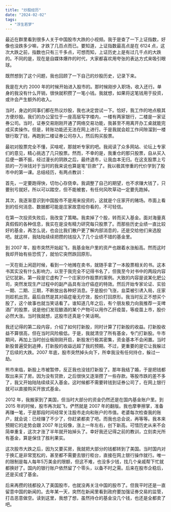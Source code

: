 ```yaml
---
title: "炒股经历"
date: "2024-02-02"
tags: 
  - "浮生若梦"
---
```


最近在群里看到很多人关于中国股市大跌的小视频。我于是查了一下上证指数，好像也没跌多少嘛，才跌了几百点而已。要知道，上证指数最高点是在 6124 点，这次大跌之前，指数也只有三千多点，可想而知，上证历史上是有过几千点的大跌的。不同的是，现在是自媒体爆炸的时代，大家都喜欢用夸张的表达方式来吸引眼球。

既然想到了这个问题，我也回顾了一下自己的炒股历史，记录下来。

我是在大约 2000 年的时候开始进入股市的。那时候刚步入职场，收入还行。单身的我没有什么开销，很快就积攒了一笔小钱。我就想，如果将这笔钱用于投资，或许会产生额外的收入。

当时，身边的同事们都在热议炒股，我也决定尝试一下。恰好，我工作的地点极其方便炒股。我们的办公室位于一座高层写字楼内，一楼有两家银行，二楼是一家证券公司。当时，证券交易刚刚开通了网络交易功能，我甚至不用离开办工桌就能完成买卖操作。但是，转账功能还无法在网上进行。于是我就会趁工作间隙溜到一楼银行取了钱，再跑到二楼证券公司存入，然后购买股票。

最初对股票完全不懂，买啥呢，那就听专家的吧。我阅读了众多网站、论坛上专家们的意见，精心挑选了几只股票。然而，不幸的是，我重仓的那只股票，自从买入后便一蹶不振，经过漫长的阴跌之后，最终退市，让我血本无归。在这支股票上亏损的一万块钱对于当时的我来说也算是笔“巨款”了。我以极其惨重的代价学到了股市中的第一课。总结经历，有两点教训：

首先，一定要跑得快，切勿心存侥幸。我调整了自己的期望，也不求赚大钱了，只要别亏就好。所以可以踏空，但不能被套，有任何风吹草动一定要先跑掉。

其次，我逐渐意识到中国股市不是用来投资的，这就是个庄家开的赌场。市面上看到的任何消息、数据都可能是庄家故意给你看的，不可轻信。

在第一次投资失败后，我改变了策略。我卖掉了个股，转而买入基金。面对海量真真假假的各种信息，我实在是没有精力研究每只股票了。而那些历史业绩一直比较好的基金，再怎么说，也会比我们散户更了解内部消息的，还是交给他们来选股吧。就这样，我陆陆续续把攒的钱投入了几个业绩不错的基金里。

到 2007 年，股市突然开始起飞，我基金账户里的资产也跟着水涨船高。然而这时我却开始有些恐慌了，就怕它突然跌回原形。

一天在街上闲逛时候，看到一个地摊在卖书，就随手拿了一本股票相关的书。这本书其实没有什么影响力，以至于我完全不记得书名了，但我至今对书中的两段内容记忆犹新。第一段是它虚构了一个庄家炒作股票的案例。大致的内容是说某化肥公司，突然发现生产过程中的副产品具有治疗癌症的特效。然后开始专家论证、实验一期、二期、三期，不断放出各种好消息。于是股价飞涨，韭菜被引诱入局，庄家则趁机出货。最后自然是其对癌症毫无疗效，股价打回原形。我当时反正不想买个股了，这个故事也就当笑话看了。谁知道几年之后，有个朋友极力向我推荐一支啤酒厂的股票，说是他们发现酿酒的某个产物可以用作乙肝疫苗，等疫苗上市，股价必然大涨。当时我就想，这股市还真是个笑话啊。

我还记得的第二段内容，介绍了如何打新股，同时计算了打新股的收益。打新股收益不算很高，但在当时风险极低。于是，我就清空了所有基金，专门打新股。牛市期间，再加上当时创业板刚刚开启，新股发行极其密集，资金基本不会闲置。当时新股普遍受到追捧，打新股的收益远超了我的预期。不过，更重要的是它让我躲过了后续的大跌。2007 年底，股市突然掉头向下，所幸我没有任何持仓，躲过一劫。

熊市来临，新股上市被暂停，反正我也没钱打新股了。那年我结了婚，于是把钱都取出来买了房。因为没有贷款，之后很快又逐渐攒了一些存款。等股市跌的差不多了，我又开始陆陆续续买入基金。这时候都不需要转钱到证券公司了，在网上银行就可以直接购买开放式基金。

2012 年，我搬家到了美国，但当时大部分的资金仍然还是在国内基金账户里。到 2015 年的时候，股市再次起飞，俨然就是 2007 年的翻版。我也摩拳擦掌，准备再赚一笔，于是那段时间经常关注股市走向和账户的市值。老婆每次检查我的账户，就会说：已经赚了不少了，你赶紧都卖了吧。而我也总会说，再等等。我本来预期它的走势会跟 2007 年比较像，涨上一年左右，创下新高。可惜历史从来不会简单重复，这次才涨了半年就开始掉头了。幸好我还记得之前的教训，立刻卖光所有基金，算是保住了胜利果实。

这次股市大跌之后，因为又要买房，我就把大部分的钱都转到了美国。当时国内对于换汇是非常宽松的，甚至都不需要去银行柜台，直接在网上银行操作就行。唯一的限制是每人每年5万美金的限额，但这不难，也没多少钱，找几个亲戚帮下忙就都换好了。国内的银行账户依然留了个零头，以备不时之需。后来在股市企稳后，还是买成了基金。

后来再攒的钱都投入了美国股市，也就没再关注中国的股市了。但我平时还是一直留意中国的新闻的。去年某一天，突然在新闻里看到政府要加强证券交易的监管，打击恶意做空。读到这里，我想了想，虽然持仓的基金没几个钱，也还是全都卖了吧。
